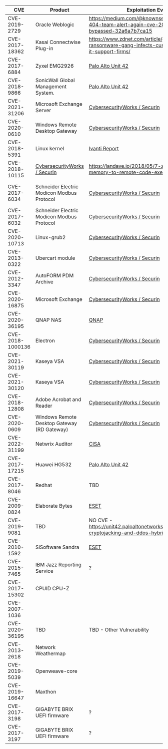 |CVE|Product|Exploitation Evidence|Patch|
|---|-------|-------------|----|
|CVE-2019-2729|Oracle Weblogic|https://medium.com/@knownsec404team/knownsec-404-team-alert-again-cve-2019-2725-patch-bypassed-32a6a7b7ca15|https://www.oracle.com/security-alerts/alert-cve-2019-2729.html|
|CVE-2017-18362|Kasai Connectwise Plug-in|https://www.zdnet.com/article/gandcrab-ransomware-gang-infects-customers-of-remote-it-support-firms/|[Kaseya Connectwise Plug-in - EOL](https://helpdesk.kaseya.com/hc/en-gb/articles/360022564252-Connectwise-API-Vulnerability)|
|CVE-2017-6884|Zyxel EMG2926|[Palo Alto Unit 42](https://unit42.paloaltonetworks.com/unit42-multi-exploit-iotlinux-botnets-mirai-gafgyt-target-apache-struts-sonicwall/)|[EOL Product](https://www.zyxelguard.com/Zyxel-EOL.asp)|
|CVE-2018-9866|SonicWall Global Management System.|[Palo Alto Unit 42](https://unit42.paloaltonetworks.com/unit42-multi-exploit-iotlinux-botnets-mirai-gafgyt-target-apache-struts-sonicwall/)|https://psirt.global.sonicwall.com/vuln-detail/SNWLID-2018-0007|
|CVE-2021-31206|Microsoft Exchange Server|[CybersecurityWorks / Securin](https://cybersecurityworks.com/howdymanage/uploads/file/Spotlight%20Report%20-%20Index%20Update%20Q2%20-%20Q3%20-%20Final%20Version_compressed.pdf)|https://msrc.microsoft.com/update-guide/vulnerability/CVE-2021-31206|
|CVE-2020-0610|Windows Remote Desktop Gateway|[CybersecurityWorks / Securin](https://cybersecurityworks.com/howdymanage/uploads/file/Spotlight%20Report%20-%20Index%20Update%20Q2%20-%20Q3%20-%20Final%20Version_compressed.pdf)|https://msrc.microsoft.com/update-guide/vulnerability/CVE-2020-0610|
|CVE-2018-5391|Linux kernel|[Ivanti Report](https://www.darkreading.com/attacks-breaches/dozens-of-vulns-in-ransomware-attacks-offer-adversaries-full-kill-chain)|https://nvd.nist.gov/vuln/detail/cve-2018-5391|
|CVE-2018-10115|[CybersecurityWorks / Securin](https://cybersecurityworks.com/howdymanage/uploads/file/Spotlight%20Report%20-%20Index%20Update%20Q2%20-%20Q3%20-%20Final%20Version_compressed.pdf)|https://landave.io/2018/05/7-zip-from-uninitialized-memory-to-remote-code-execution/|
|CVE-2017-6034|Schneider Electric Modicon Modbus Protocol|[CybersecurityWorks / Securin](https://cybersecurityworks.com/howdymanage/uploads/file/Spotlight%20Report%20-%20Index%20Update%20Q2%20-%20Q3%20-%20Final%20Version_compressed.pdf)|https://download.schneider-electric.com/files?p_enDocType=Other+technical+guide&p_File_Name=SEVD-2017-065-01-Modicon-SCADAPack-V3.0.pdf&p_Doc_Ref=SEVD-2017-065-01|
|CVE-2017-6032|Schneider Electric Modicon Modbus Protocol|[CybersecurityWorks / Securin](https://cybersecurityworks.com/howdymanage/uploads/file/Spotlight%20Report%20-%20Index%20Update%20Q2%20-%20Q3%20-%20Final%20Version_compressed.pdf)|?|
|CVE-2020-10713|Linux-grub2|[CybersecurityWorks / Securin](https://cybersecurityworks.com/howdymanage/uploads/file/Spotlight%20Report%20-%20Index%20Update%20Q2%20-%20Q3%20-%20Final%20Version_compressed.pdf)|https://access.redhat.com/errata/RHSA-2020:3216|
|CVE-2013-0322|Ubercart module|[CybersecurityWorks / Securin](https://cybersecurityworks.com/howdymanage/uploads/file/Spotlight%20Report%20-%20Index%20Update%20Q2%20-%20Q3%20-%20Final%20Version_compressed.pdf)|https://www.drupal.org/node/1922418|
|CVE-2012-3347|AutoFORM PDM Archive|[CybersecurityWorks / Securin](https://cybersecurityworks.com/howdymanage/uploads/file/Spotlight%20Report%20-%20Index%20Update%20Q2%20-%20Q3%20-%20Final%20Version_compressed.pdf)|https://www.kb.cert.org/vuls/id/773035|
|CVE-2020-16875|Microsoft Exchange|[CybersecurityWorks / Securin](https://cybersecurityworks.com/howdymanage/uploads/file/Spotlight%20Report%20-%20Index%20Update%20Q2%20-%20Q3%20-%20Final%20Version_compressed.pdf)|https://msrc.microsoft.com/update-guide/en-US/vulnerability/CVE-2020-16875|
|CVE-2020-36195|QNAP NAS|[QNAP](https://www.qnap.com/en/security-news/2021/response-to-qlocker-ransomware-attacks-take-actions-to-secure-qnap-nas)|[QNAP Patch](https://www.qnap.com/en/security-advisory/qsa-21-11)|
|CVE-2018-1000136|Electron|[CybersecurityWorks / Securin](https://cybersecurityworks.com/howdymanage/uploads/file/Spotlight%20Report%20-%20Index%20Update%20Q2%20-%20Q3%20-%20Final%20Version_compressed.pdf)|https://www.electronjs.org/blog/webview-fix|
|CVE-2021-30119|Kaseya VSA|[CybersecurityWorks / Securin](https://cybersecurityworks.com/howdymanage/uploads/file/Spotlight%20Report%20-%20Index%20Update%20Q2%20-%20Q3%20-%20Final%20Version_compressed.pdf)|https://helpdesk.kaseya.com/hc/en-gb/articles/360019966738-9-5-6-Feature-Release-8-May-2021|
|CVE-2021-30120|Kaseya VSA|[CybersecurityWorks / Securin](https://cybersecurityworks.com/howdymanage/uploads/file/Spotlight%20Report%20-%20Index%20Update%20Q2%20-%20Q3%20-%20Final%20Version_compressed.pdf)|https://helpdesk.kaseya.com/hc/en-gb/articles/360019966738-9-5-6-Feature-Release-8-May-2021|
|CVE-2018-12808|Adobe Acrobat and Reader|[CybersecurityWorks / Securin](https://cybersecurityworks.com/howdymanage/uploads/file/Spotlight%20Report%20-%20Index%20Update%20Q2%20-%20Q3%20-%20Final%20Version_compressed.pdf)|https://helpx.adobe.com/security/products/acrobat/apsb18-29.html|
|CVE-2020-0609|Windows Remote Desktop Gateway (RD Gateway)|[CybersecurityWorks / Securin](https://cybersecurityworks.com/howdymanage/uploads/file/Spotlight%20Report%20-%20Index%20Update%20Q2%20-%20Q3%20-%20Final%20Version_compressed.pdf)|https://msrc.microsoft.com/update-guide/en-US/vulnerability/CVE-2020-0609|
|CVE-2022-31199|Netwrix Auditor|[CISA](https://www.cisa.gov/news-events/alerts/2023/07/06/cisa-and-partners-release-joint-cybersecurity-advisory-newly-identified-truebot-malware-variants)|https://bishopfox.com/blog/netwrix-auditor-advisory|
|CVE-2017-17215|Huawei HG532|[Palo Alto Unit 42](https://unit42.paloaltonetworks.com/unit42-multi-exploit-iotlinux-botnets-mirai-gafgyt-target-apache-struts-sonicwall/)|
|CVE-2017-8046|Redhat|TBD|[Redhat](https://access.redhat.com/errata/RHSA-2018:2405)|
|CVE-2009-0824|Elaborate Bytes|[ESET](https://www.welivesecurity.com/2022/01/11/signed-kernel-drivers-unguarded-gateway-windows-core/)|TBD|
|CVE-2019-9081|TBD|NO CVE - https://unit42.paloaltonetworks.com/lucifer-new-cryptojacking-and-ddos-hybrid-malware/|https://security.snyk.io/vuln/SNYK-PHP-LARAVELFRAMEWORK-174529|
|CVE-2010-1592|SiSoftware Sandra|[ESET](https://www.welivesecurity.com/2022/01/11/signed-kernel-drivers-unguarded-gateway-windows-core/)|?|
|CVE-2015-7465|IBM Jazz Reporting Service|?|?|
|CVE-2017-15302|CPUID CPU-Z|
|CVE-2007-1036|
|CVE-2020-36195|TBD|TBD - Other Vulnerability|
|CVE-2013-2618|Network Weathermap|
|CVE-2019-5039|Openweave-core|
|CVE-2019-16647|Maxthon|
|CVE-2017-3198|GIGABYTE BRIX UEFI firmware|?|?|
|CVE-2017-3197|GIGABYTE BRIX UEFI firmware|?|?|
